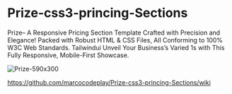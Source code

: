 # Prize-css3-princing-Sections
Prize– A Responsive Pricing Section Template Crafted with Precision and Elegance! Packed with Robust HTML &amp; CSS Files, All Conforming to 100% W3C Web Standards. Tailwindui Unveil Your Business’s Varied 1s with This Fully Responsive, Mobile-First Showcase.

![Prize-590x300](https://github.com/marcocodeplay/Prize-css3-princing-Sections/assets/145067902/6b0257d3-876f-41d8-bdf9-e7f79ec277d1)


https://github.com/marcocodeplay/Prize-css3-princing-Sections/wiki
